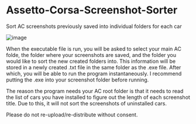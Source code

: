 # Assetto-Corsa-Screenshot-Sorter
Sort AC screenshots previously saved into individual folders for each car

![image](https://github.com/noah-carmichael/Assetto-Corsa-Screenshot-Sorter/assets/126828296/a0c8cc41-5a3e-43da-a4c4-55b17045627a)


When the executable file is run, you will be asked to select your main AC folde, the folder where your screenshots are saved, and the folder you would like to sort the new created folders into. This information will be stored in a newly created .txt file in the same folder as the .exe file. After which, you will be able to run the program instantaneously. I recommend putting the .exe into your screenshot folder before running.

The reason the program needs your AC root folder is that it needs to read the list of cars you have installed to figure out the length of each screenshot title. Due to this, it will not sort the screenshots of uninstalled cars.

Please do not re-upload/re-distribute without consent.
